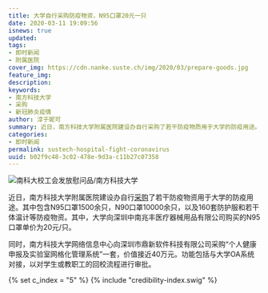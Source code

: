 ```yaml
---
title: 大学自行采购防疫物资，N95口罩20元一只
date: 2020-03-11 19:09:56
isnews: true
updated:
tags:
- 即时新闻
- 附属医院
cover_img: https://cdn.nanke.suste.ch/img/2020/03/prepare-goods.jpg
feature_img:
description:
keywords:
- 南方科技大学
- 采购
- 新冠肺炎疫情
author: 淳于妮可
summary: 近日，南方科技大学附属医院建设办自行采购了若干防疫物质用于大学的防疫用途。
categories:
- 即时新闻
permalink: sustech-hospital-fight-coronavirus
uuid: b02f9c48-3c02-478e-9d3a-c11b27c07358
---
```

![南科大校工会发放慰问品/南方科技大学](https://cdn.nanke.suste.ch/img/2020/03/prepare-goods.jpg)

近日，南方科技大学附属医院建设办自行[采购](https://biddingoffice.sustc.edu.cn/tender/index/pid/2/sort_id/60)了若干防疫物资用于大学的防疫用途。其中包含N95口罩1500余只，N90口罩10000余只，以及160套防护服和若干体温计等防疫物资。其中，大学向深圳中南兆丰医疗器械用品有限公司购买的N95口罩单价为20元/只。

同时，南方科技大学网络信息中心向深圳市鼎新软件科技有限公司采购“个人健康申报及实验室网格化管理系统”一套，价值接近40万元。功能包括与大学OA系统对接，以对学生或教职工的回校流程进行审批。

{% set c_index = "5" %}
{% include "credibility-index.swig" %}
